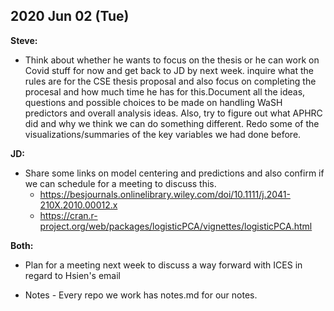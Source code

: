 2020 Jun 02 (Tue)
----------------------------------------------------------------------
**Steve:**

- Think about whether he wants to focus on the thesis or he can work on Covid stuff for now and get back to JD by next week. inquire what the rules are for the CSE thesis proposal and also focus on completing the procesal and how much time he has for this.Document all the ideas, questions and possible choices to be made on handling WaSH predictors and overall analysis ideas. Also, try to figure out what APHRC did and why we think we can do something different. Redo some of the visualizations/summaries of the key variables we had done before.


**JD:**

- Share some links on model centering and predictions and also confirm if we can schedule for a meeting to discuss this.
	* https://besjournals.onlinelibrary.wiley.com/doi/10.1111/j.2041-210X.2010.00012.x
	* https://cran.r-project.org/web/packages/logisticPCA/vignettes/logisticPCA.html

**Both:**

- Plan for a meeting next week to discuss a way forward with ICES in regard to Hsien's email

- Notes - Every repo we work has notes.md for our notes.
